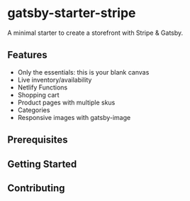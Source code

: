 # gatsby-starter-stripe

A minimal starter to create a storefront with Stripe & Gatsby.

## Features

- Only the essentials: this is your blank canvas
- Live inventory/availability
- Netlify Functions
- Shopping cart
- Product pages with multiple skus
- Categories
- Responsive images with gatsby-image

## Prerequisites

## Getting Started

## Contributing
